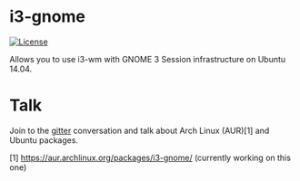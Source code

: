 # i3-gnome

[![License](http://img.shields.io/badge/license-MIT-blue.svg?style=flat)](http://choosealicense.com/licenses/mit/)

Allows you to use i3-wm with GNOME 3 Session infrastructure on Ubuntu 14.04.

# Talk
Join to the [gitter](https://gitter.im/i3-gnome/Lobby) conversation and talk about Arch Linux (AUR)[1] and Ubuntu packages.

[1] https://aur.archlinux.org/packages/i3-gnome/ (currently working on this one)
